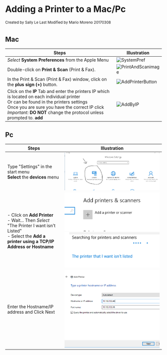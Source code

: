 # Adding a Printer to a Mac/Pc
<sup>Created by Sally Le Last Modified by Mario Moreno 20170308</sup>

## Mac

|Steps|Illustration|
|-----|------------|
|*Select* **System Preferences** from the Apple Menu|![SystemPref](http://www.msl.ubc.ca/sites/default/files/osx.printersetup1.png)|
|Double-click on **Print & Scan** (Print & Fax).|![PrintAndScanimage](http://www.msl.ubc.ca/sites/default/files/osx.printersetup2.png)|
|In the Print & Scan (Print & Fax) window, click on the **plus sign (+)** button.|![AddPrinterButton](http://www.msl.ubc.ca/sites/default/files/osx.printersetup3.png)|
|Click on the **IP** Tab and enter the printers IP which is located on each individual printer <br> Or can be found in the printers settings <br> Once you are sure you have the correct IP click <br> *Important:* **DO NOT** change the protocol unless prompted to. **add**|![AddByIP](http://www.msl.ubc.ca/sites/default/files/osx.printersetup4.png)|

## Pc
|Steps|Illustration|
|-----|------------|
|Type "Settings" in the start menu <br> **Select** the **devices** menu|![SettingsMenuDevices](https://github.com/stephanmario/Markdown_Images/blob/master/SettingsMenuDevices.PNG)|
|- Click on **Add Printer** <br> - Wait... Then *Select* "The Printer I want isn't Listed" <br> - Select the **Add a printer using a TCP/IP Address or Hostname**|![PrinterWasNotListed](https://github.com/stephanmario/Markdown_Images/blob/master/AddPrinterSelection.PNG) <br> ![AddPrinterByIP](https://github.com/stephanmario/Markdown_Images/blob/master/PrinterNotListed.PNG)|
|Enter the Hostname/IP address and Click Next|![AddIP](https://github.com/stephanmario/Markdown_Images/blob/master/EnterByIP.PNG)|
